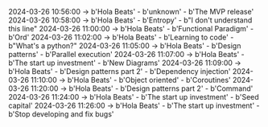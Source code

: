 2024-03-26 10:56:00 -> b'Hola Beats' - b'unknown' - b'The MVP release'
2024-03-26 10:58:00 -> b'Hola Beats' - b'Entropy' - b"I don't understand this line"
2024-03-26 11:00:00 -> b'Hola Beats' - b'Functional Paradigm' - b'Ord'
2024-03-26 11:02:00 -> b'Hola Beats' - b'Learning to code' - b"What's a python?"
2024-03-26 11:05:00 -> b'Hola Beats' - b'Design patterns' - b'Parallel execution'
2024-03-26 11:07:00 -> b'Hola Beats' - b'The start up investment' - b'New Diagrams'
2024-03-26 11:09:00 -> b'Hola Beats' - b'Design patterns part 2' - b'Dependency injection'
2024-03-26 11:10:00 -> b'Hola Beats' - b'Object oriented' - b'Coroutines'
2024-03-26 11:20:00 -> b'Hola Beats' - b'Design patterns part 2' - b'Command'
2024-03-26 11:24:00 -> b'Hola Beats' - b'The start up investment' - b'Seed capital'
2024-03-26 11:26:00 -> b'Hola Beats' - b'The start up investment' - b'Stop developing and fix bugs'
